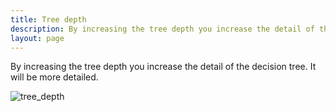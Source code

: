 ```yaml
---
title: Tree depth
description: By increasing the tree depth you increase the detail of the decision tree. It will be more detailed.
layout: page
---
```


By increasing the tree depth you increase the detail of the decision tree. It will be more detailed.

![tree_depth]({{site.url}}/{{site.baseurl}}/core_app/pivot/web_application/menu/settings/images/Pivot-TreeDepth_GIF2.gif)
